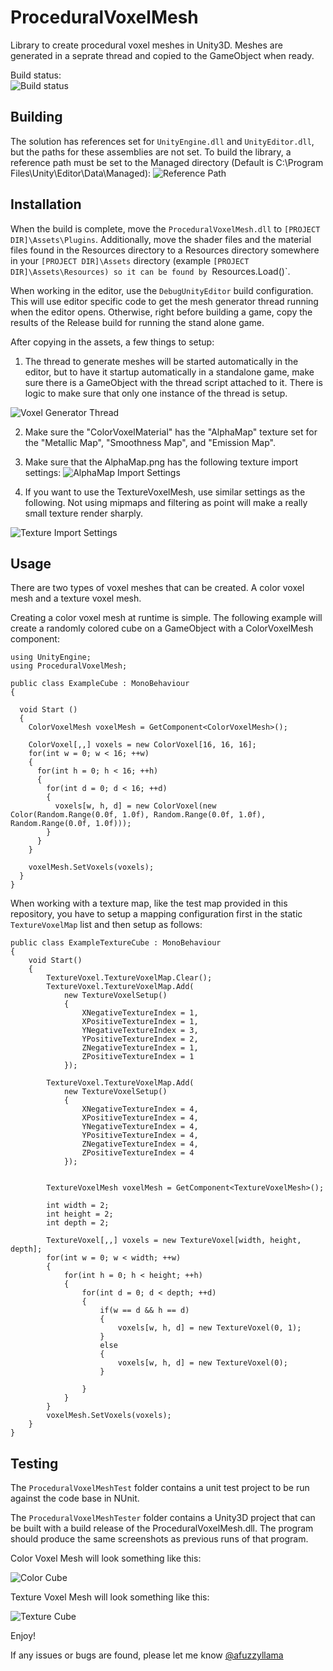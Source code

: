 # ProceduralVoxelMesh
Library to create procedural voxel meshes in Unity3D.  Meshes are generated in a seprate thread and copied to the GameObject when ready.

Build status:<br />
![Build status](../../..//Screenshots/blob/master/ProceduralVoxelMeshStatus.png?raw=true "Build status")

## Building
The solution has references set for `UnityEngine.dll` and `UnityEditor.dll`, but the paths for these assemblies are not set. To build the library, a reference path must be set to the Managed directory (Default is C:\Program Files\Unity\Editor\Data\Managed):
![Reference Path](../../../Screenshots/blob/master/VoxelMeshReferencePath.png?raw=true "Reference Path")

## Installation
When the build is complete, move the `ProceduralVoxelMesh.dll` to `[PROJECT DIR]\Assets\Plugins`.  Additionally, move the shader files and the material files found in the Resources directory to a Resources directory somewhere in your `[PROJECT DIR]\Assets` directory (example `[PROJECT DIR]\Assets\Resources) so it can be found by `Resources.Load()`.

When working in the editor, use the `DebugUnityEditor` build configuration.  This will use editor specific code to get the mesh generator thread running when the editor opens.  Otherwise, right before building a game, copy the results of the Release build for running the stand alone game.

After copying in the assets, a few things to setup:

1. The thread to generate meshes will be started automatically in the editor, but to have it startup automatically in a standalone game, make sure there is a GameObject with the thread script attached to it.  There is logic to make sure that only one instance of the thread is setup.

![Voxel Generator Thread](../../../Screenshots/blob/master/VoxelThreadSetup.png?raw=true)

2. Make sure the "ColorVoxelMaterial" has the "AlphaMap" texture set for the "Metallic Map", "Smoothness Map", and "Emission Map".


3. Make sure that the AlphaMap.png has the following texture import settings:
![AlphaMap Import Settings](../../../Screenshots/blob/master/AlphaMapImport.png?raw=true "AlphaMap Import Settings")

4. If you want to use the TextureVoxelMesh, use similar settings as the following.  Not using mipmaps and filtering as point will make a really small texture render sharply.

![Texture Import Settings](../../../Screenshots/blob/master/TextureVoxelSetup.png?raw=true "Texture Import Settings")

## Usage
There are two types of voxel meshes that can be created.  A color voxel mesh and a texture voxel mesh.

Creating a color voxel mesh at runtime is simple.  The following example will create a randomly colored cube on a GameObject with a ColorVoxelMesh component:

```
using UnityEngine;
using ProceduralVoxelMesh;

public class ExampleCube : MonoBehaviour 
{

  void Start ()
  {
    ColorVoxelMesh voxelMesh = GetComponent<ColorVoxelMesh>();

    ColorVoxel[,,] voxels = new ColorVoxel[16, 16, 16];
    for(int w = 0; w < 16; ++w)
    {
      for(int h = 0; h < 16; ++h)
      {
        for(int d = 0; d < 16; ++d)
        {
          voxels[w, h, d] = new ColorVoxel(new Color(Random.Range(0.0f, 1.0f), Random.Range(0.0f, 1.0f), Random.Range(0.0f, 1.0f)));
        }
      }
    }

    voxelMesh.SetVoxels(voxels);
  }
}
```

When working with a texture map, like the test map provided in this repository, you have to setup a mapping configuration first in the static `TextureVoxelMap` list and then setup as follows:

```
public class ExampleTextureCube : MonoBehaviour
{
	void Start()
	{
		TextureVoxel.TextureVoxelMap.Clear();
		TextureVoxel.TextureVoxelMap.Add(
			new TextureVoxelSetup()
			{
				XNegativeTextureIndex = 1,
				XPositiveTextureIndex = 1,
				YNegativeTextureIndex = 3,
				YPositiveTextureIndex = 2,
				ZNegativeTextureIndex = 1,
				ZPositiveTextureIndex = 1
			});

		TextureVoxel.TextureVoxelMap.Add(
			new TextureVoxelSetup()
			{
				XNegativeTextureIndex = 4,
				XPositiveTextureIndex = 4,
				YNegativeTextureIndex = 4,
				YPositiveTextureIndex = 4,
				ZNegativeTextureIndex = 4,
				ZPositiveTextureIndex = 4
			});
	
	
		TextureVoxelMesh voxelMesh = GetComponent<TextureVoxelMesh>();
	
		int width = 2;
		int height = 2;
		int depth = 2;

		TextureVoxel[,,] voxels = new TextureVoxel[width, height, depth];
		for(int w = 0; w < width; ++w)
		{
			for(int h = 0; h < height; ++h)
			{
				for(int d = 0; d < depth; ++d)
				{
					if(w == d && h == d)
					{
						voxels[w, h, d] = new TextureVoxel(0, 1);
					}
					else
					{
						voxels[w, h, d] = new TextureVoxel(0);
					}

				}
			}
		}
		voxelMesh.SetVoxels(voxels);
	}
}
```

## Testing
The `ProceduralVoxelMeshTest` folder contains a unit test project to be run against the code base in NUnit.


The `ProceduralVoxelMeshTester` folder contains a Unity3D project that can be built with a build release of the ProceduralVoxelMesh.dll. The program should produce the same screenshots as previous runs of that program.

Color Voxel Mesh will look something like this:

![Color Cube](../../../Screenshots/blob/master/ColorCube.png?raw=true "Color Cube")

Texture Voxel Mesh will look something like this:

![Texture Cube](../../../Screenshots/blob/master/TextureCube.png?raw=true "Texture Cube")

Enjoy!  

If any issues or bugs are found, please let me know [@afuzzyllama](https://twitter.com/afuzzyllama)



